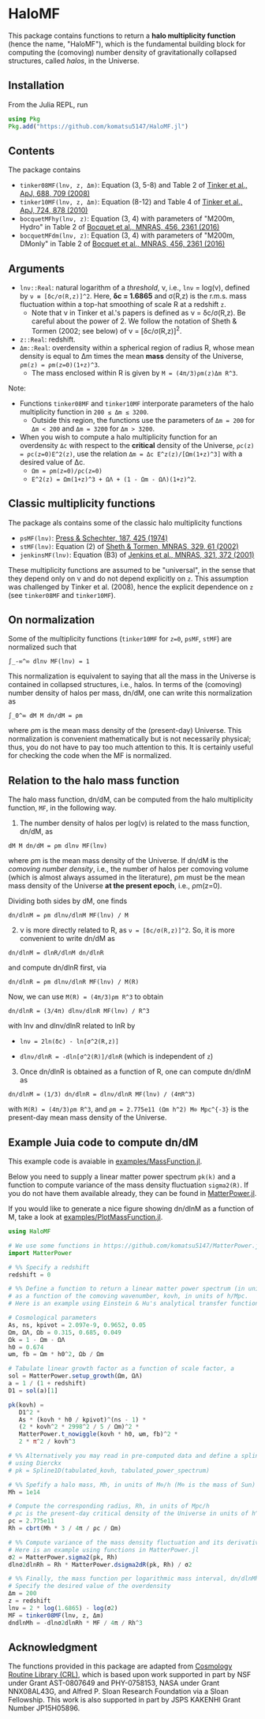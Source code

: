 # HaloMF

This package contains functions to return a **halo multiplicity function** (hence the name, "HaloMF"), which is the fundamental building block for computing the (comoving) number density of gravitationally collapsed structures, called *halos*, in the Universe.

## Installation

From the Julia REPL, run
```Julia
using Pkg
Pkg.add("https://github.com/komatsu5147/HaloMF.jl")
```
## Contents

The package contains
- `tinker08MF(lnν, z, Δm)`: Equation (3, 5-8) and Table 2 of [Tinker et al., ApJ, 688, 709 (2008)](https://iopscience.iop.org/article/10.1086/591439)
- `tinker10MF(lnν, z, Δm)`: Equation (8-12) and Table 4 of [Tinker et al., ApJ, 724, 878 (2010)](https://iopscience.iop.org/article/10.1088/0004-637X/724/2/878)
- `bocquetMFhy(lnν, z)`: Equation (3, 4) with parameters of "M200m, Hydro" in Table 2 of [Bocquet et al., MNRAS, 456, 2361 (2016)](https://academic.oup.com/mnras/article/456/3/2361/1085699)
- `bocquetMFdm(lnν, z)`: Equation (3, 4) with parameters of "M200m, DMonly" in Table 2 of [Bocquet et al., MNRAS, 456, 2361 (2016)](https://academic.oup.com/mnras/article/456/3/2361/1085699)

## Arguments

- `lnν::Real`: natural logarithm of a *threshold*, ν, i.e., `lnν` = log(ν), defined by ``ν ≡ [δc/σ(R,z)]^2``. Here, **δc = 1.6865** and σ(R,z) is the r.m.s. mass fluctuation within a top-hat smoothing of scale R at a redshift `z`.
    - Note that ν in Tinker et al.'s papers is defined as ν = δc/σ(R,z). Be careful about the power of 2. We follow the notation of Sheth & Tormen (2002; see below) of ν = [δc/σ(R,z)]<sup>2</sup>.
- `z::Real`: redshift.
- `Δm::Real`: overdensity within a spherical region of radius R, whose mean density is equal to Δm times the mean **mass** density of the Universe, ``ρm(z) = ρm(z=0)(1+z)^3``.
   - The mass enclosed within R is given by ``M = (4π/3)ρm(z)Δm R^3``.

Note:
- Functions `tinker08MF` and `tinker10MF` interporate parameters of the halo multiplicity function in ``200 ≤ Δm ≤ 3200``.
    - Outside this region, the functions use the parameters of `Δm = 200` for `Δm < 200` and `Δm = 3200` for `Δm > 3200`.
- When you wish to compute a halo multiplicity function for an overdensity `Δc` with respect to the **critical** density of the Universe, ``ρc(z) = ρc(z=0)E^2(z)``, use the relation ``Δm = Δc E^z(z)/[Ωm(1+z)^3]`` with a desired value of Δc.
   - ``Ωm = ρm(z=0)/ρc(z=0)``
   - ``E^2(z) = Ωm(1+z)^3 + ΩΛ + (1 - Ωm - ΩΛ)(1+z)^2``.

## Classic multiplicity functions

The package als contains some of the classic halo multiplicity functions
- `psMF(lnν)`: [Press & Schechter, 187, 425 (1974)](http://articles.adsabs.harvard.edu/pdf/1974ApJ...187..425P)
- `stMF(lnν)`: Equation (2) of [Sheth & Tormen, MNRAS, 329, 61 (2002)](https://academic.oup.com/mnras/article/329/1/61/1112679)
- `jenkinsMF(lnν)`: Equation (B3) of [Jenkins et al., MNRAS, 321, 372 (2001)](https://academic.oup.com/mnras/article/321/2/372/980658)

These multiplicity functions are assumed to be "universal", in the sense that they depend only on ν and do not depend explicitly on `z`. This assumption was challenged by Tinker et al. (2008), hence the explicit dependence on `z` (see `tinker08MF` and `tinker10MF`).

## On normalization

Some of the multiplicity functions (`tinker10MF` for `z=0`, `psMF`, `stMF`) are normalized such that

``∫_-∞^∞ dlnν MF(lnν) = 1``

This normalization is equivalent to saying that all the mass in the Universe is contained in collapsed structures, i.e., halos. In terms of the (comoving) number density of halos per mass, dn/dM, one can write this normalization as

``∫_0^∞ dM M dn/dM = ρm``

where ρm is the mean mass density of the (present-day) Universe. This normalization is convenient mathematically but is not necessarily physical; thus, you do not have to pay too much attention to this. It is certainly useful for checking the code when the MF is normalized.

## Relation to the halo mass function

The halo mass function, dn/dM, can be computed from the halo multiplicity function, `MF`, in the following way.

1. The number density of halos per log(ν) is related to the mass function, dn/dM, as

``dM M dn/dM = ρm dlnν MF(lnν)``

where ρm is the mean mass density of the Universe. If dn/dM is the *comoving number density*, i.e., the number of halos per comoving volume (which is almost always assumed in the literature), ρm must be the mean mass density of the Universe **at the present epoch**, i.e., ρm(z=0).

Dividing both sides by dM, one finds

``dn/dlnM = ρm dlnν/dlnM MF(lnν) / M``

2. ν is more directly related to R, as ``ν = [δc/σ(R,z)]^2``. So, it is more convenient to write dn/dM as

``dn/dlnM = dlnR/dlnM dn/dlnR``

and compute dn/dlnR first, via

``dn/dlnR = ρm dlnν/dlnR MF(lnν) / M(R)``

Now, we can use ``M(R) = (4π/3)ρm R^3`` to obtain

``dn/dlnR = (3/4π) dlnν/dlnR MF(lnν) / R^3``

with lnν and dlnν/dlnR related to lnR by

- ``lnν = 2ln(δc) - ln[σ^2(R,z)]``

- ``dlnν/dlnR = -dln[σ^2(R)]/dlnR`` (which is independent of `z`)

3. Once dn/dlnR is obtained as a function of R, one can compute dn/dlnM as

``dn/dlnM = (1/3) dn/dlnR = dlnν/dlnR MF(lnν) / (4πR^3)``

with ``M(R) = (4π/3)ρm R^3``, and ``ρm = 2.775e11 (Ωm h^2) M⊙ Mpc^{-3}`` is the present-day mean mass density of the Universe.

## Example Juia code to compute dn/dM

This example code is avaiable in [examples/MassFunction.jl](https://github.com/komatsu5147/HaloMF.jl/blob/master/examples/MassFunction.jl).

Below you need to supply a linear matter power spectrum `pk(k)` and a function to compute variance of the mass density fluctuation `sigma2(R)`. If you do not have them available already, they can be found in [MatterPower.jl](https://github.com/komatsu5147/MatterPower.jl).

If you would like to generate a nice figure showing dn/dlnM as a function of M, take a look at [examples/PlotMassFunction.jl](https://github.com/komatsu5147/HaloMF.jl/blob/master/examples/PlotMassFunction.jl).
```Julia
using HaloMF

# We use some functions in https://github.com/komatsu5147/MatterPower.jl
import MatterPower

# %% Specify a redshift
redshift = 0

# %% Define a function to return a linear matter power spectrum (in units of Mpc^3/h^3)
# as a function of the comoving wavenumber, kovh, in units of h/Mpc.
# Here is an example using Einstein & Hu's analytical transfer function in MatterPower.jl

# Cosmological parameters
As, ns, kpivot = 2.097e-9, 0.9652, 0.05
Ωm, ΩΛ, Ωb = 0.315, 0.685, 0.049
Ωk = 1 - Ωm - ΩΛ
h0 = 0.674
ωm, fb = Ωm * h0^2, Ωb / Ωm

# Tabulate linear growth factor as a function of scale factor, a
sol = MatterPower.setup_growth(Ωm, ΩΛ)
a = 1 / (1 + redshift)
D1 = sol(a)[1]

pk(kovh) =
   D1^2 *
   As * (kovh * h0 / kpivot)^(ns - 1) *
   (2 * kovh^2 * 2998^2 / 5 / Ωm)^2 *
   MatterPower.t_nowiggle(kovh * h0, ωm, fb)^2 *
   2 * π^2 / kovh^3

# %% Alternatively you may read in pre-computed data and define a spline function
# using Dierckx
# pk = Spline1D(tabulated_kovh, tabulated_power_spectrum)

# %% Spefify a halo mass, Mh, in units of M⊙/h (M⊙ is the mass of Sun)
Mh = 1e14

# Compute the corresponding radius, Rh, in units of Mpc/h
# ρc is the present-day critical density of the Universe in units of h^2 M⊙/Mpc^3
ρc = 2.775e11
Rh = cbrt(Mh * 3 / 4π / ρc / Ωm)

# %% Compute variance of the mass density fluctuation and its derivative
# Here is an example using functions in MatterPower.jl
σ2 = MatterPower.sigma2(pk, Rh)
dlnσ2dlnRh = Rh * MatterPower.dsigma2dR(pk, Rh) / σ2

# %% Finally, the mass function per logarithmic mass interval, dn/dlnMh, in units of h^3 Mpc^-3
# Specify the desired value of the overdensity
Δm = 200
z = redshift
lnν = 2 * log(1.6865) - log(σ2)
MF = tinker08MF(lnν, z, Δm)
dndlnMh = -dlnσ2dlnRh * MF / 4π / Rh^3
```
## Acknowledgment

The functions provided in this package are adapted from [Cosmology Routine Library (CRL)](https://wwwmpa.mpa-garching.mpg.de/~komatsu/crl/), which is based upon work supported in part by NSF under Grant AST-0807649 and PHY-0758153, NASA under Grant NNX08AL43G, and Alfred P. Sloan Research Foundation via a Sloan Fellowship. This work is also supported in part by JSPS KAKENHI Grant Number JP15H05896.
